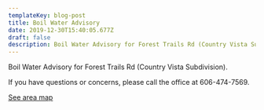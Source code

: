```yaml
---
templateKey: blog-post
title: Boil Water Advisory
date: 2019-12-30T15:40:05.677Z
draft: false
description: Boil Water Advisory for Forest Trails Rd (Country Vista Subdivision)
---
```

Boil Water Advisory for Forest Trails Rd (Country Vista Subdivision).

If you have questions or concerns, please call the office at 606-474-7569.

[See area map](https://graysonutilities.geosync.cloud/map/)
